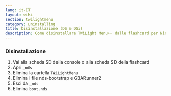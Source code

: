 ```yaml
---
lang: it-IT
layout: wiki
section: twilightmenu
category: uninstalling
title: Disinstallazione (DS & DSi)
description: Come disinstallare TWiLight Menu++ dalle flashcard per Nintendo DSi o DS
---
```


### Disinstallazione
1. Vai alla scheda SD della console o alla scheda SD della flashcard
1. Apri `_nds`
1. Elimina la cartella `TWiLightMenu`
1. Elimina i file nds-bootstrap e GBARunner2
1. Esci da `_nds`
1. Elimina `boot.nds`
